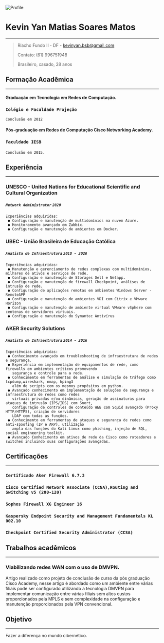 ![Profile](https://static.wixstatic.com/media/a98016_c69da48756504eb69b977d9874483aa7~mv2.png/v1/fill/w_146,h_122,al_c,q_85,usm_0.66_1.00_0.01/perfil_PNG.webp)

# Kevin Yan Matias Soares Matos

-----
>Riacho Fundo II - DF - kevinyan.bsb@gmail.com
>
>Contato: (61) 996751948
>
>Brasileiro, casado, 28 anos

## Formação Acadêmica
----
#### Graduação em Tecnologia em Redes de Computação.
### `Colégio e Faculdade Projeção`
`Conclusão em 2012`
#### Pós-graduação em Redes de Computação Cisco Networking Academy.
### `Faculdade IESB`
`Conclusão em 2015`.

## Experiência
----
### UNESCO - United Nations for Educational Scientific and Cultural Organization
##### `Network Administrator` `2020`
````
Experiências adquiridas:
 ● Configuração e manutenção de multidomínios na nuvem Azure.
 ● Monitoramento avançado em Zabbix.
 ● Configuração e manutenção de ambientes em Docker.
````
### UBEC - União Brasileira de Educação Católica
##### `Analista de Infraestrutura` `2018 - 2020`

```` 
Experiências adquiridas:
 ● Manutenção e gerenciamento de redes complexas com multidomínios, milhares de ativos e serviços de rede.
 ● Configuração e manutenção de Storages Dell e Netapp.
 ● Configuração e manutenção de firewall Checkpoint, análises de intrusão de rede.
 ● Configuração de aplicações remotas em ambientes Windows Server - RemoteAPP
 ● Configuração e manutenção de ambientes VDI com Citrix e VMware Horizon
 ● Configuração e manutenção de ambiente virtual VMware vSphere com centenas de servidores virtuais.
 ● Configuração e manutenção do Symantec Antivírus
````
### AKER Security Solutions
##### `Analista de Infraestrutura` `2014 - 2016`

```` 
Experiências adquiridas:
 ● Conhecimento avançado em troubleshooting de infraestrutura de redes e segurança.
 ● Experiência em implementação de equipamentos de rede, como firewalls em ambientes críticos promovendo 
   segurança e controle para a rede.
 ● Conhecimento em ferramentas de análise e simulação de tráfego como tcpdump,wireshark, nmap, hping3 
   além de scripts com os mesmos propósitos em python.
 ● Avançado conhecimento em implementação de soluções de segurança e infraestrutura de redes como redes 
   virtuais privadas e/ou dinâmicas, geração de assinaturas para ataques de intrusão (IPS/IDS) com Snort, 
   configuração de controles de conteúdo WEB com Squid avançado (Proxy HTTP/HTTPS), criação de servidores 
   LDAP com todas as funções.
 ● Conhecimento em ferramentas de ataques e segurança de redes como anti-spoofing (IP e ARP), utilização 
   ampla das funções do Kali Linux como phishing, injeção de SQL, social engineering toolkit.
 ● Avançado Conhecimento em ativos de rede da Cisco como roteadores e switches incluindo suas configurações avançadas.
````
## Certificações
---
### `Certificado Aker Firewall 6.7.3`
### `Cisco Certified Network Associate (CCNA),Routing and Switching v5 (200-120)`
### `Sophos Firewall XG Engineer 16`
### `Kaspersky Endpoint Security and Management Fundamentals KL 002.10`
### `Checkpoint Certified Security Administrator (CCSA)`

## Trabalhos acadêmicos
---
### Viabilizando redes WAN com o uso de DMVPN.
   Artigo realizado como projeto de conclusão de curso da pós graduação Cisco Academy,
nesse artigo é abordado como um ambiente entre várias filiais pode ser configurado utilizando
a tecnologia DMVPN para implementar comunicação entre várias filiais sem altos custos
proporcionados pela MPLS e sem complexidade na configuração e manutenção proporcionados
pela VPN convencional.

## Objetivo
---
Fazer a diferença no mundo cibernético.
